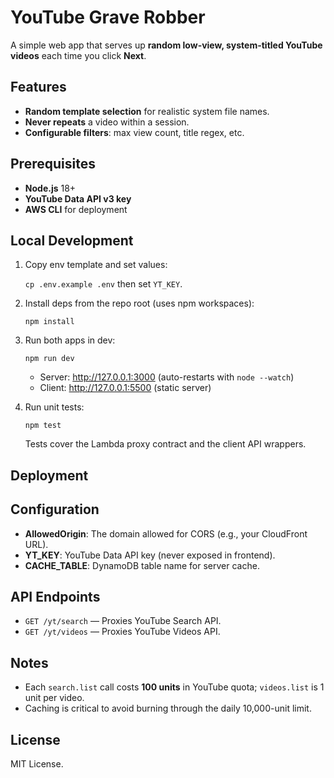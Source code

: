 # YouTube Grave Robber

A simple web app that serves up **random low-view, system-titled YouTube videos** each time you click **Next**.

## Features

- **Random template selection** for realistic system file names.
- **Never repeats** a video within a session.
- **Configurable filters**: max view count, title regex, etc.

## Prerequisites

- **Node.js** 18+
- **YouTube Data API v3 key**
- **AWS CLI** for deployment

## Local Development

1. Copy env template and set values:

   `cp .env.example .env` then set `YT_KEY`.

2. Install deps from the repo root (uses npm workspaces):

   `npm install`

3. Run both apps in dev:

   `npm run dev`

   - Server: http://127.0.0.1:3000 (auto-restarts with `node --watch`)
   - Client: http://127.0.0.1:5500 (static server)

4. Run unit tests:

   `npm test`

   Tests cover the Lambda proxy contract and the client API wrappers.

## Deployment



## Configuration

- **AllowedOrigin**: The domain allowed for CORS (e.g., your CloudFront URL).
- **YT\_KEY**: YouTube Data API key (never exposed in frontend).
- **CACHE\_TABLE**: DynamoDB table name for server cache.

## API Endpoints

- `GET /yt/search` — Proxies YouTube Search API.
- `GET /yt/videos` — Proxies YouTube Videos API.

## Notes

- Each `search.list` call costs **100 units** in YouTube quota; `videos.list` is 1 unit per video.
- Caching is critical to avoid burning through the daily 10,000-unit limit.

## License

MIT License.
